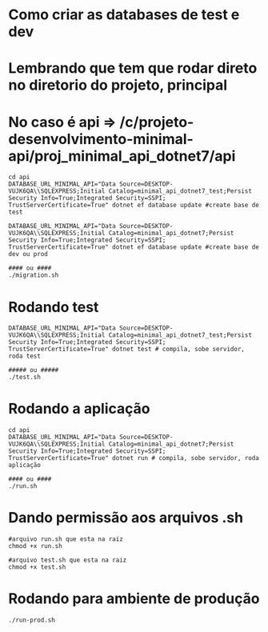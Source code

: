 # Como criar as databases de test e dev
# Lembrando que tem que rodar direto no diretorio do projeto, principal
# No caso é api => /c/projeto-desenvolvimento-minimal-api/proj_minimal_api_dotnet7/api
```shell
cd api
DATABASE_URL_MINIMAL_API="Data Source=DESKTOP-VUJK6QA\\SQLEXPRESS;Initial Catalog=minimal_api_dotnet7_test;Persist Security Info=True;Integrated Security=SSPI; TrustServerCertificate=True" dotnet ef database update #create base de test

DATABASE_URL_MINIMAL_API="Data Source=DESKTOP-VUJK6QA\\SQLEXPRESS;Initial Catalog=minimal_api_dotnet7;Persist Security Info=True;Integrated Security=SSPI; TrustServerCertificate=True" dotnet ef database update #create base de dev ou prod

#### ou ####
./migration.sh
```

# Rodando test
```shell
DATABASE_URL_MINIMAL_API="Data Source=DESKTOP-VUJK6QA\\SQLEXPRESS;Initial Catalog=minimal_api_dotnet7_test;Persist Security Info=True;Integrated Security=SSPI; TrustServerCertificate=True" dotnet test # compila, sobe servidor, roda test

##### ou #####
./test.sh
```

# Rodando a aplicação
```Shell
cd api
DATABASE_URL_MINIMAL_API="Data Source=DESKTOP-VUJK6QA\\SQLEXPRESS;Initial Catalog=minimal_api_dotnet7;Persist Security Info=True;Integrated Security=SSPI; TrustServerCertificate=True" dotnet run # compila, sobe servidor, roda aplicação

#### ou ####
./run.sh
```

# Dando permissão aos arquivos .sh
```shell
#arquivo run.sh que esta na raiz
chmod +x run.sh

#arquivo test.sh que esta na raiz
chmod +x test.sh
```

# Rodando para ambiente de produção
```shell
./run-prod.sh
```